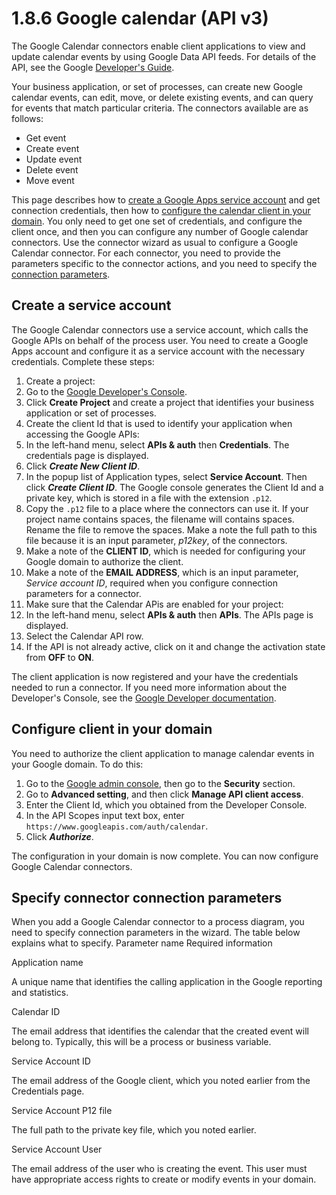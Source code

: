 # 1.8.6 Google calendar (API v3)

The Google Calendar connectors enable client applications to view and update calendar events by using Google Data API feeds. For details of the API, see the Google [Developer's Guide](https://developers.google.com/google-apps/calendar/).

Your business application, or set of processes, can create new Google calendar events, can edit, move, or delete existing events, and can query for events that match particular criteria. The connectors available are as follows:

* Get event
* Create event
* Update event
* Delete event
* Move event

This page describes how to [create a Google Apps service account](#create_app) and get connection credentials, then how to [configure the calendar client in your domain](#domain). 
You only need to get one set of credentials, and configure the client once, and then you can configure any number of Google calendar connectors. 
Use the connector wizard as usual to configure a Google Calendar connector. 
For each connector, you need to provide the parameters specific to the connector actions, and you need to specify the [connection parameters](#config_connector).

## Create a service account

The Google Calendar connectors use a service account, which calls the Google APIs on behalf of the process user. 
You need to create a Google Apps account and configure it as a service account with the necessary credentials. Complete these steps:

1. Create a project:
  1. Go to the [Google Developer's Console](https://console.developers.google.com/project).
  2. Click **Create Project** and create a project that identifies your business application or set of processes.
2. Create the client Id that is used to identify your application when accessing the Google APIs:
  1. In the left-hand menu, select **APIs & auth** then **Credentials**. The credentials page is displayed.
  2. Click **_Create New Client ID_**.
  3. In the popup list of Application types, select **Service Account**. Then click **_Create Client ID_**. The Google console generates the Client Id and a private key, which is stored in a file with the extension `.p12`. 
  4. Copy the `.p12` file to a place where the connectors can use it. If your project name contains spaces, the filename will contains spaces. 
Rename the file to remove the spaces. Make a note the full path to this file because it is an input parameter, _p12key_, of the connectors.
  5. Make a note of the **CLIENT ID**, which is needed for configuring your Google domain to authorize the client.
  6. Make a note of the **EMAIL ADDRESS**, which is an input parameter, _Service account ID_, required when you configure connection parameters for a connector. 
3. Make sure that the Calendar APis are enabled for your project:
  1. In the left-hand menu, select **APIs & auth** then **APIs**. The APIs page is displayed.
  2. Select the Calendar API row.
  3. If the API is not already active, click on it and change the activation state from **OFF** to **ON**.

The client application is now registered and your have the credentials needed to run a connector. If you need more information about the Developer's Console, see the [Google Developer documentation](https://developers.google.com/console/help/new/).

## Configure client in your domain

You need to authorize the client application to manage calendar events in your Google domain. To do this:

1. Go to the [Google admin console](http://admin.google.com), then go to the **Security** section.
2. Go to **Advanced setting**, and then click **Manage API client access**.
3. Enter the Client Id, which you obtained from the Developer Console.
4. In the API Scopes input text box, enter `https://www.googleapis.com/auth/calendar`.
5. Click **_Authorize_**.

The configuration in your domain is now complete. You can now configure Google Calendar connectors.

## Specify connector connection parameters

When you add a Google Calendar connector to a process diagram, you need to specify connection parameters in the wizard. The table below explains what to specify.
Parameter name
Required information

Application name

A unique name that identifies the calling application in the Google reporting and statistics. 

Calendar ID

The email address that identifies the calendar that the created event will belong to. Typically, this will be a process or business variable.

Service Account ID

The email address of the Google client, which you noted earlier from the Credentials page. 

Service Account P12 file

The full path to the private key file, which you noted earlier. 

Service Account User

The email address of the user who is creating the event. This user must have appropriate access rights to create or modify events in your domain.